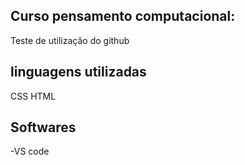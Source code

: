 ## Curso pensamento computacional:

Teste de utilização do github

## linguagens utilizadas

CSS
HTML

## Softwares

-VS code

